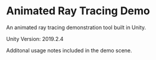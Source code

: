 # Animated Ray Tracing Demo
 An animated ray tracing demonstration tool built in Unity.
 
 Unity Version: 2019.2.4
 
 Additonal usage notes included in the demo scene.